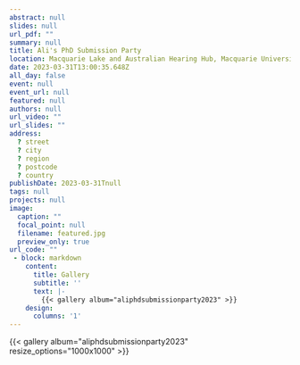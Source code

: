 ```yaml
---
abstract: null
slides: null
url_pdf: ""
summary: null
title: Ali's PhD Submission Party
location: Macquarie Lake and Australian Hearing Hub, Macquarie University
date: 2023-03-31T13:00:35.648Z
all_day: false
event: null
event_url: null
featured: null
authors: null
url_video: ""
url_slides: ""
address:
  ? street
  ? city
  ? region
  ? postcode
  ? country
publishDate: 2023-03-31Tnull
tags: null
projects: null
image:
  caption: ""
  focal_point: null
  filename: featured.jpg
  preview_only: true
url_code: ""
 - block: markdown
    content:
      title: Gallery
      subtitle: ''
      text: |-
        {{< gallery album="aliphdsubmissionparty2023" >}}
    design:
      columns: '1'
---
```


{{< gallery album="aliphdsubmissionparty2023" resize_options="1000x1000" >}}
